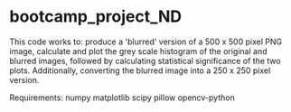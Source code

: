 # bootcamp_project_ND
This code works to: produce a 'blurred' version of a 500 x 500 pixel PNG image, calculate and plot the grey scale histogram of the original and blurred images, followed by calculating statistical significance of the two plots. Additionally, converting the blurred image into a 250 x 250 pixel version.

Requirements: numpy matplotlib scipy pillow opencv-python
